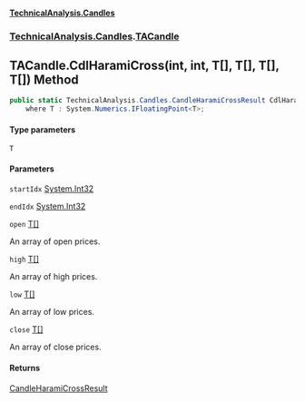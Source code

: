 #### [TechnicalAnalysis.Candles](TechnicalAnalysis.Candles.md 'TechnicalAnalysis.Candles')
### [TechnicalAnalysis.Candles](TechnicalAnalysis.Candles.md#TechnicalAnalysis.Candles 'TechnicalAnalysis.Candles').[TACandle](TACandle.md 'TechnicalAnalysis.Candles.TACandle')

## TACandle.CdlHaramiCross<T>(int, int, T[], T[], T[], T[]) Method

```csharp
public static TechnicalAnalysis.Candles.CandleHaramiCrossResult CdlHaramiCross<T>(int startIdx, int endIdx, T[] open, T[] high, T[] low, T[] close)
    where T : System.Numerics.IFloatingPoint<T>;
```
#### Type parameters

<a name='TechnicalAnalysis.Candles.TACandle.CdlHaramiCross_T_(int,int,T[],T[],T[],T[]).T'></a>

`T`
#### Parameters

<a name='TechnicalAnalysis.Candles.TACandle.CdlHaramiCross_T_(int,int,T[],T[],T[],T[]).startIdx'></a>

`startIdx` [System.Int32](https://docs.microsoft.com/en-us/dotnet/api/System.Int32 'System.Int32')

<a name='TechnicalAnalysis.Candles.TACandle.CdlHaramiCross_T_(int,int,T[],T[],T[],T[]).endIdx'></a>

`endIdx` [System.Int32](https://docs.microsoft.com/en-us/dotnet/api/System.Int32 'System.Int32')

<a name='TechnicalAnalysis.Candles.TACandle.CdlHaramiCross_T_(int,int,T[],T[],T[],T[]).open'></a>

`open` [T](TACandle.CdlHaramiCross_T_(int,int,T[],T[],T[],T[]).md#TechnicalAnalysis.Candles.TACandle.CdlHaramiCross_T_(int,int,T[],T[],T[],T[]).T 'TechnicalAnalysis.Candles.TACandle.CdlHaramiCross<T>(int, int, T[], T[], T[], T[]).T')[[]](https://docs.microsoft.com/en-us/dotnet/api/System.Array 'System.Array')

An array of open prices.

<a name='TechnicalAnalysis.Candles.TACandle.CdlHaramiCross_T_(int,int,T[],T[],T[],T[]).high'></a>

`high` [T](TACandle.CdlHaramiCross_T_(int,int,T[],T[],T[],T[]).md#TechnicalAnalysis.Candles.TACandle.CdlHaramiCross_T_(int,int,T[],T[],T[],T[]).T 'TechnicalAnalysis.Candles.TACandle.CdlHaramiCross<T>(int, int, T[], T[], T[], T[]).T')[[]](https://docs.microsoft.com/en-us/dotnet/api/System.Array 'System.Array')

An array of high prices.

<a name='TechnicalAnalysis.Candles.TACandle.CdlHaramiCross_T_(int,int,T[],T[],T[],T[]).low'></a>

`low` [T](TACandle.CdlHaramiCross_T_(int,int,T[],T[],T[],T[]).md#TechnicalAnalysis.Candles.TACandle.CdlHaramiCross_T_(int,int,T[],T[],T[],T[]).T 'TechnicalAnalysis.Candles.TACandle.CdlHaramiCross<T>(int, int, T[], T[], T[], T[]).T')[[]](https://docs.microsoft.com/en-us/dotnet/api/System.Array 'System.Array')

An array of low prices.

<a name='TechnicalAnalysis.Candles.TACandle.CdlHaramiCross_T_(int,int,T[],T[],T[],T[]).close'></a>

`close` [T](TACandle.CdlHaramiCross_T_(int,int,T[],T[],T[],T[]).md#TechnicalAnalysis.Candles.TACandle.CdlHaramiCross_T_(int,int,T[],T[],T[],T[]).T 'TechnicalAnalysis.Candles.TACandle.CdlHaramiCross<T>(int, int, T[], T[], T[], T[]).T')[[]](https://docs.microsoft.com/en-us/dotnet/api/System.Array 'System.Array')

An array of close prices.

#### Returns
[CandleHaramiCrossResult](CandleHaramiCrossResult.md 'TechnicalAnalysis.Candles.CandleHaramiCrossResult')
